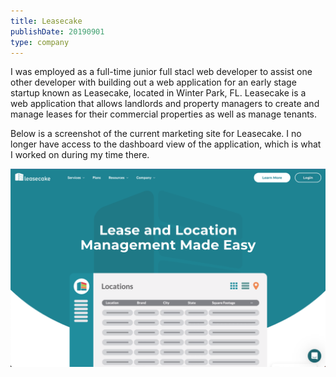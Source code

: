 ```yaml
---
title: Leasecake
publishDate: 20190901
type: company
---
```


I was employed as a full-time junior full stacl web developer to assist one other developer with building out a web application for an early stage startup known as Leasecake, located in Winter Park, FL. Leasecake is a web application that allows landlords and property managers to create and manage leases for their commercial properties as well as manage tenants.

Below is a screenshot of the current marketing site for Leasecake. I no longer have access to the dashboard view of the application, which is what I worked on during my time there.

![screenshot of the marketing site](../assets/leasecake.png)
